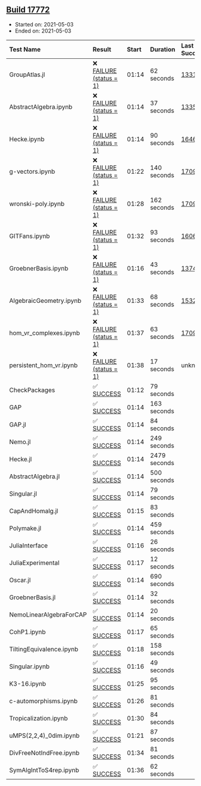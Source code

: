 ## [Build 17772](https://oscarci.mathematik.uni-kl.de/job/oscar/17772/)

* Started on: 2021-05-03
* Ended on: 2021-05-03

| Test Name    | Result | Start | Duration | Last Success | First Failure |
|:-------------|:-------|:------|:---------|:-------------|:--------------|
| GroupAtlas.jl | ❌ [FAILURE (status = 1)](https://oscarci.mathematik.uni-kl.de/job/oscar/17772/artifact/logs/build-17772/GroupAtlas.jl.log) | 01:14 | 62 seconds | [13311](https://oscarci.mathematik.uni-kl.de/job/oscar/13311/) | [13312](https://oscarci.mathematik.uni-kl.de/job/oscar/13312/) |
| AbstractAlgebra.ipynb | ❌ [FAILURE (status = 1)](https://oscarci.mathematik.uni-kl.de/job/oscar/17772/artifact/logs/build-17772/AbstractAlgebra.ipynb.log) | 01:14 | 37 seconds | [13355](https://oscarci.mathematik.uni-kl.de/job/oscar/13355/) | [13356](https://oscarci.mathematik.uni-kl.de/job/oscar/13356/) |
| Hecke.ipynb | ❌ [FAILURE (status = 1)](https://oscarci.mathematik.uni-kl.de/job/oscar/17772/artifact/logs/build-17772/Hecke.ipynb.log) | 01:14 | 90 seconds | [16463](https://oscarci.mathematik.uni-kl.de/job/oscar/16463/) | [16464](https://oscarci.mathematik.uni-kl.de/job/oscar/16464/) |
| g-vectors.ipynb | ❌ [FAILURE (status = 1)](https://oscarci.mathematik.uni-kl.de/job/oscar/17772/artifact/logs/build-17772/g-vectors.ipynb.log) | 01:22 | 140 seconds | [17099](https://oscarci.mathematik.uni-kl.de/job/oscar/17099/) | [17100](https://oscarci.mathematik.uni-kl.de/job/oscar/17100/) |
| wronski-poly.ipynb | ❌ [FAILURE (status = 1)](https://oscarci.mathematik.uni-kl.de/job/oscar/17772/artifact/logs/build-17772/wronski-poly.ipynb.log) | 01:28 | 162 seconds | [17098](https://oscarci.mathematik.uni-kl.de/job/oscar/17098/) | [17099](https://oscarci.mathematik.uni-kl.de/job/oscar/17099/) |
| GITFans.ipynb | ❌ [FAILURE (status = 1)](https://oscarci.mathematik.uni-kl.de/job/oscar/17772/artifact/logs/build-17772/GITFans.ipynb.log) | 01:32 | 93 seconds | [16068](https://oscarci.mathematik.uni-kl.de/job/oscar/16068/) | [16069](https://oscarci.mathematik.uni-kl.de/job/oscar/16069/) |
| GroebnerBasis.ipynb | ❌ [FAILURE (status = 1)](https://oscarci.mathematik.uni-kl.de/job/oscar/17772/artifact/logs/build-17772/GroebnerBasis.ipynb.log) | 01:16 | 43 seconds | [13748](https://oscarci.mathematik.uni-kl.de/job/oscar/13748/) | [13749](https://oscarci.mathematik.uni-kl.de/job/oscar/13749/) |
| AlgebraicGeometry.ipynb | ❌ [FAILURE (status = 1)](https://oscarci.mathematik.uni-kl.de/job/oscar/17772/artifact/logs/build-17772/AlgebraicGeometry.ipynb.log) | 01:33 | 68 seconds | [15322](https://oscarci.mathematik.uni-kl.de/job/oscar/15322/) | [15323](https://oscarci.mathematik.uni-kl.de/job/oscar/15323/) |
| hom_vr_complexes.ipynb | ❌ [FAILURE (status = 1)](https://oscarci.mathematik.uni-kl.de/job/oscar/17772/artifact/logs/build-17772/hom_vr_complexes.ipynb.log) | 01:37 | 63 seconds | [17099](https://oscarci.mathematik.uni-kl.de/job/oscar/17099/) | [17100](https://oscarci.mathematik.uni-kl.de/job/oscar/17100/) |
| persistent_hom_vr.ipynb | ❌ [FAILURE (status = 1)](https://oscarci.mathematik.uni-kl.de/job/oscar/17772/artifact/logs/build-17772/persistent_hom_vr.ipynb.log) | 01:38 | 17 seconds | unknown | unknown |
| CheckPackages | ✅ [SUCCESS](https://oscarci.mathematik.uni-kl.de/job/oscar/17772/artifact/logs/build-17772/CheckPackages.log) | 01:12 | 79 seconds |  |  |
| GAP | ✅ [SUCCESS](https://oscarci.mathematik.uni-kl.de/job/oscar/17772/artifact/logs/build-17772/GAP.log) | 01:14 | 163 seconds |  |  |
| GAP.jl | ✅ [SUCCESS](https://oscarci.mathematik.uni-kl.de/job/oscar/17772/artifact/logs/build-17772/GAP.jl.log) | 01:14 | 84 seconds |  |  |
| Nemo.jl | ✅ [SUCCESS](https://oscarci.mathematik.uni-kl.de/job/oscar/17772/artifact/logs/build-17772/Nemo.jl.log) | 01:14 | 249 seconds |  |  |
| Hecke.jl | ✅ [SUCCESS](https://oscarci.mathematik.uni-kl.de/job/oscar/17772/artifact/logs/build-17772/Hecke.jl.log) | 01:14 | 2479 seconds |  |  |
| AbstractAlgebra.jl | ✅ [SUCCESS](https://oscarci.mathematik.uni-kl.de/job/oscar/17772/artifact/logs/build-17772/AbstractAlgebra.jl.log) | 01:14 | 500 seconds |  |  |
| Singular.jl | ✅ [SUCCESS](https://oscarci.mathematik.uni-kl.de/job/oscar/17772/artifact/logs/build-17772/Singular.jl.log) | 01:14 | 79 seconds |  |  |
| CapAndHomalg.jl | ✅ [SUCCESS](https://oscarci.mathematik.uni-kl.de/job/oscar/17772/artifact/logs/build-17772/CapAndHomalg.jl.log) | 01:15 | 83 seconds |  |  |
| Polymake.jl | ✅ [SUCCESS](https://oscarci.mathematik.uni-kl.de/job/oscar/17772/artifact/logs/build-17772/Polymake.jl.log) | 01:14 | 459 seconds |  |  |
| JuliaInterface | ✅ [SUCCESS](https://oscarci.mathematik.uni-kl.de/job/oscar/17772/artifact/logs/build-17772/JuliaInterface.log) | 01:16 | 26 seconds |  |  |
| JuliaExperimental | ✅ [SUCCESS](https://oscarci.mathematik.uni-kl.de/job/oscar/17772/artifact/logs/build-17772/JuliaExperimental.log) | 01:17 | 12 seconds |  |  |
| Oscar.jl | ✅ [SUCCESS](https://oscarci.mathematik.uni-kl.de/job/oscar/17772/artifact/logs/build-17772/Oscar.jl.log) | 01:14 | 690 seconds |  |  |
| GroebnerBasis.jl | ✅ [SUCCESS](https://oscarci.mathematik.uni-kl.de/job/oscar/17772/artifact/logs/build-17772/GroebnerBasis.jl.log) | 01:14 | 32 seconds |  |  |
| NemoLinearAlgebraForCAP | ✅ [SUCCESS](https://oscarci.mathematik.uni-kl.de/job/oscar/17772/artifact/logs/build-17772/NemoLinearAlgebraForCAP.log) | 01:14 | 20 seconds |  |  |
| CohP1.ipynb | ✅ [SUCCESS](https://oscarci.mathematik.uni-kl.de/job/oscar/17772/artifact/logs/build-17772/CohP1.ipynb.log) | 01:17 | 65 seconds |  |  |
| TiltingEquivalence.ipynb | ✅ [SUCCESS](https://oscarci.mathematik.uni-kl.de/job/oscar/17772/artifact/logs/build-17772/TiltingEquivalence.ipynb.log) | 01:18 | 158 seconds |  |  |
| Singular.ipynb | ✅ [SUCCESS](https://oscarci.mathematik.uni-kl.de/job/oscar/17772/artifact/logs/build-17772/Singular.ipynb.log) | 01:16 | 49 seconds |  |  |
| K3-16.ipynb | ✅ [SUCCESS](https://oscarci.mathematik.uni-kl.de/job/oscar/17772/artifact/logs/build-17772/K3-16.ipynb.log) | 01:25 | 95 seconds |  |  |
| c-automorphisms.ipynb | ✅ [SUCCESS](https://oscarci.mathematik.uni-kl.de/job/oscar/17772/artifact/logs/build-17772/c-automorphisms.ipynb.log) | 01:26 | 81 seconds |  |  |
| Tropicalization.ipynb | ✅ [SUCCESS](https://oscarci.mathematik.uni-kl.de/job/oscar/17772/artifact/logs/build-17772/Tropicalization.ipynb.log) | 01:30 | 84 seconds |  |  |
| uMPS(2,2,4)_0dim.ipynb | ✅ [SUCCESS](https://oscarci.mathematik.uni-kl.de/job/oscar/17772/artifact/logs/build-17772/uMPS-2-2-4-_0dim.ipynb.log) | 01:21 | 87 seconds |  |  |
| DivFreeNotIndFree.ipynb | ✅ [SUCCESS](https://oscarci.mathematik.uni-kl.de/job/oscar/17772/artifact/logs/build-17772/DivFreeNotIndFree.ipynb.log) | 01:34 | 81 seconds |  |  |
| SymAlgIntToS4rep.ipynb | ✅ [SUCCESS](https://oscarci.mathematik.uni-kl.de/job/oscar/17772/artifact/logs/build-17772/SymAlgIntToS4rep.ipynb.log) | 01:36 | 62 seconds |  |  |
